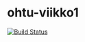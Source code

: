 # ohtu-viikko1

[![Build Status](https://travis-ci.org/mriekkin/ohtu-viikko1.svg?branch=master)](https://travis-ci.org/mriekkin/ohtu-viikko1)
